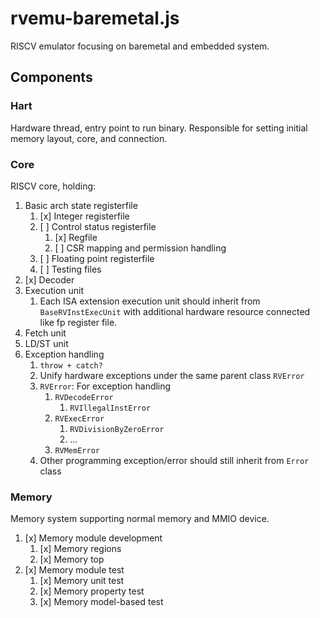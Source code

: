 # rvemu-baremetal.js

RISCV emulator focusing on baremetal and embedded system.

## Components

### Hart

Hardware thread, entry point to run binary. Responsible for setting initial memory layout, core, and connection.

### Core

RISCV core, holding:

1. Basic arch state registerfile
   1. [x] Integer registerfile
   2. [ ] Control status registerfile
      1. [x] Regfile
      2. [ ] CSR mapping and permission handling
   3. [ ] Floating point registerfile
   4. [ ] Testing files
2. [x] Decoder
3. Execution unit
   1. Each ISA extension execution unit should inherit from `BaseRVInstExecUnit` with additional hardware resource connected like fp register file.
4. Fetch unit
5. LD/ST unit
6. Exception handling
   1. `throw + catch?`
   2. Unify hardware exceptions under the same parent class `RVError`
   3. `RVError`: For exception handling
      1. `RVDecodeError`
         1. `RVIllegalInstError`
      2. `RVExecError`
         1. `RVDivisionByZeroError`
         2. ...
      3. `RVMemError`
   4. Other programming exception/error should still inherit from `Error` class

### Memory

Memory system supporting normal memory and MMIO device.

1. [x] Memory module development
   1. [x] Memory regions
   2. [x] Memory top
2. [x] Memory module test
   1. [x] Memory unit test
   2. [x] Memory property test
   3. [x] Memory model-based test
